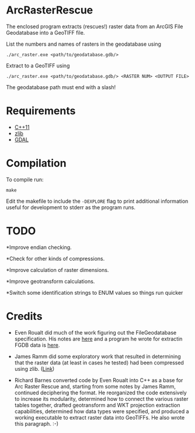 ArcRasterRescue
===============

The enclosed program extracts (rescues!) raster data from an ArcGIS File
Geodatabase into a GeoTIFF file.

List the numbers and names of rasters in the geodatabase using

    ./arc_raster.exe <path/to/geodatabase.gdb/>

Extract to a GeoTIFF using

    ./arc_raster.exe <path/to/geodatabase.gdb/> <RASTER NUM> <OUTPUT FILE>

The geodatabase path must end with a slash!

Requirements
============

* [C++11](https://en.wikipedia.org/wiki/C%2B%2B11)
* [zlib](http://www.zlib.net/)
* [GDAL](http://www.gdal.org/)

Compilation
===========

To compile run:

    make

Edit the makefile to include the `-DEXPLORE` flag to print additional
information useful for development to stderr as the program runs.

TODO
====

*Improve endian checking.

*Check for other kinds of compressions.

*Improve calculation of raster dimensions.

*Improve geotransform calculations.

*Switch some identification strings to ENUM values so things run quicker

Credits
=======

* Even Roualt did much of the work figuring out the FileGeodatabase specification. His notes are [here](https://github.com/rouault/dump_gdbtable/wiki/FGDB-Spec) and a program he wrote for extractin FGDB data is [here](https://github.com/rouault/dump_gdbtable).

* James Ramm did some exploratory work that resulted in determining that the raster data (at least in cases he tested) had been compressed using zlib. ([Link](http://lists.osgeo.org/pipermail/gdal-dev/2016-July/044761.html))

* Richard Barnes converted code by Even Roualt into C++ as a base for Arc Raster Rescue and, starting from some notes by James Ramm, continued deciphering the format. He reorganized the code extensively to increase its modularity, determined how to connect the various raster tables together, drafted geotransform and WKT projection extraction capabilities, determined how data types were specified, and produced a working executable to extract raster data into GeoTIFFs. He also wrote this paragraph. :-)